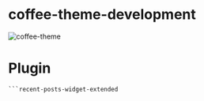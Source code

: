 # coffee-theme-development

![coffee-theme](https://user-images.githubusercontent.com/72975868/204090509-4a1ae06b-b855-4a1e-a548-df572322fce9.png)

# Plugin
```Kirki Framework
```recent-posts-widget-extended
